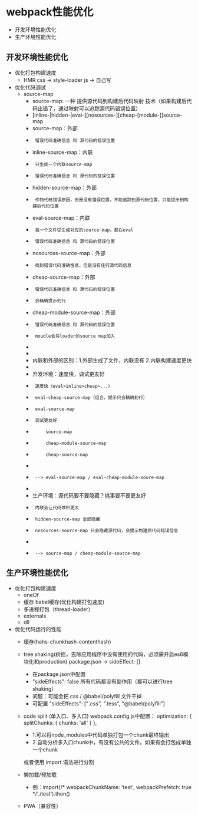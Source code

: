 # webpack性能优化
* 开发环境性能优化
* 生产环境性能优化

## 开发环境性能优化
* 优化打包构建速度
    * HMR css -> style-loader  js -> 自己写
* 优化代码调试
    * source-map
        * source-map: 一种 提供源代码到构建后代码映射 技术（如果构建后代码出错了，通过映射可以追踪源代码错误位置）
        *  [inline-|hidden-|eval-][nosources-][cheap-[module-]]source-map
        * source-map：外部
        *      错误代码准确信息 和 源代码的错误位置
        * inline-source-map：内联
        *      只生成一个内联source-map
        *      错误代码准确信息 和 源代码的错误位置
        * hidden-source-map：外部
        *      作物代码错误原因，但是没有错误位置，不能追踪到源代码位置，只能提示到构建后代码位置
        * eval-source-map：内联
        *      每一个文件受生成对应的source-map，都在eval
        *      错误代码准确信息 和 源代码的错误位置
        * nosources-source-map：外部
        *      找到错误代码准确性息，但是没有任何源代码信息
        * cheap-source-map：外部
        *      错误代码准确信息 和 源代码的错误位置
        *      会精确提示到行
        * cheap-module-source-map：外部
        *      错误代码准确信息 和 源代码的错误位置
        *      moudle会将loader的source map加入
        * 
        * 
        * 内联和外部的区别：1.外部生成了文件，内联没有 2.内联构建速度更快
        * 
        * 开发环境：速度快，调试更友好
        *      速度快（eval>inline>cheap>...）
        *      eval-cheap-source-map（组合，提示只会精确到行）
        *      eval-source-map
        *      调试更友好
        *          source-map
        *          cheap-module-source-map
        *          cheap-source-map
        * 
        *      --> eval-source-map / eval-cheap-module-soure-map
        *          
        * 生产环境：源代码要不要隐藏？挑事要不要更友好
        *      内联会让代码体积更大
        *      hidden-source-map 全部隐藏
        *      nosources-source-map 只会隐藏源代码，会提示构建后代码错误信息
        * 
        *      --> source-map / cheap-module-source-map

## 生产环境性能优化
* 优化打包构建速度
    * oneOf
    * 缓存 babel缓存(优化构建打包速度)
    * 多进程打包（thread-loader）
    * externals
    * dll
* 优化代码运行的性能
    * 缓存(hahs-chunkhash-contenthash)
    * tree shaking(树摇，去除应用程序中没有使用的代码，必须需开启es6模块化和production) package.json -> sideEffect: []
        * 在package.json中配置 
        * "sideEffects": false 所有代码都没有副作用（都可以进行tree shaking）
        * 问题：可能会把 css / @babel/polyfill 文件干掉
        * 可配置 "sideEffects": ["*.css", "*.less", "@babel/polyfill"]
    * code split (单入口、多入口)
        webpack.config.js中配置：
        optimization: {
            splitChunks: {
                chunks: 'all'
            }
        },
        * 1.可以将node_modules中代码单独打包一个chunk最终输出
        * 2.自动分析多入口chunk中，有没有公共的文件。如果有会打包成单独一个chunk

        或者使用 import 语法进行分割
    * 懒加载/预加载
        * 例：import(/* webpackChunkName: 'test', webpackPrefetch: true */'./test').then()
    * PWA（兼容性）
    
    
    
